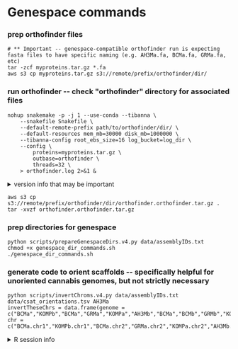 # Genespace commands

### prep orthofinder files

```
# ** Important -- genespace-compatible orthofinder run is expecting fasta files to have specific naming (e.g. AH3Ma.fa, BCMa.fa, GRMa.fa, etc)
tar -zcf myproteins.tar.gz *.fa
aws s3 cp myproteins.tar.gz s3://remote/prefix/orthofinder/dir/
```

### run orthofinder -- check "orthofinder" directory for associated files

```
nohup snakemake -p -j 1 --use-conda --tibanna \
    --snakefile Snakefile \
    --default-remote-prefix path/to/orthofinder/dir/ \
    --default-resources mem_mb=30000 disk_mb=1000000 \
    --tibanna-config root_ebs_size=16 log_bucket=log_dir \
    --config \
        proteins=myproteins.tar.gz \
        outbase=orthofinder \
        threads=32 \
    > orthofinder.log 2>&1 &
```

<details>
<summary> version info that may be important </summary>
Using snakemake/snakemake:v7.25.0 for Tibanna jobs.
2023-10-03 22:49:03 : Started OrthoFinder version 2.5.5
</details>

```
aws s3 cp s3://remote/prefix/orthofinder/dir/orthofinder.orthofinder.tar.gz .
tar -xvzf orthofinder.orthofinder.tar.gz
```

### prep directories for genespace

```
python scripts/prepareGenespaceDirs.v4.py data/assemblyIDs.txt
chmod +x genespace_dir_commands.sh
./genespace_dir_commands.sh
```

### generate code to orient scaffolds -- specifically helpful for unoriented cannabis genomes, but not strictly necessary

```
python scripts/invertChroms.v4.py data/assemblyIDs.txt data/csat_orientations.tsv AH3Ma
invertTheseChrs = data.frame(genome = c("BCMa","KOMPb","BCMa","GRMa","KOMPa","AH3Mb","BCMa","BCMb","GRMb","KOMPb","BCMa","GRMa","AH3Mb","BCMa","BCMb","KOMPa","KOMPb","AH3Mb","BCMb","GRMb","KOMPa","BCMa","BCMb","GRMb","KOMPa","KOMPb","AH3Mb","BCMa","KOMPb","KOMPa","BCMa","GRMb"), 
chr = c("BCMa.chr1","KOMPb.chr1","BCMa.chr2","GRMa.chr2","KOMPa.chr2","AH3Mb.chr3","BCMa.chr3","BCMb.chr3","GRMb.chr3","KOMPb.chr3","BCMa.chr4","GRMa.chr4","AH3Mb.chr5","BCMa.chr5","BCMb.chr5","KOMPa.chr5","KOMPb.chr5","AH3Mb.chr6","BCMb.chr6","GRMb.chr6","KOMPa.chr6","BCMa.chr7","BCMb.chr7","GRMb.chr7","KOMPa.chr7","KOMPb.chr7","AH3Mb.chr8","BCMa.chr8","KOMPb.chr8","KOMPa.chr9","BCMa.chrX","GRMb.chrX"))
```

<details>
<summary>R session info</summary>
> sessionInfo()
R version 4.2.2 (2022-10-31)
Platform: x86_64-apple-darwin17.0 (64-bit)
Running under: macOS Ventura 13.2

Matrix products: default
LAPACK: /Library/Frameworks/R.framework/Versions/4.2/Resources/lib/libRlapack.dylib

locale:
[1] en_US.UTF-8/en_US.UTF-8/en_US.UTF-8/C/en_US.UTF-8/en_US.UTF-8

attached base packages:
[1] stats     graphics  grDevices utils     datasets  methods   base     

other attached packages:
[1] GENESPACE_0.9.3   data.table_1.14.8


loaded via a namespace (and not attached):
 [1] Rcpp_1.0.10                 lattice_0.20-45             prettyunits_1.1.1           Rsamtools_2.14.0           
 [5] ps_1.7.2                    Biostrings_2.66.0           digest_0.6.31               mime_0.12                  
 [9] R6_2.5.1                    GenomeInfoDb_1.34.7         stats4_4.2.2                zlibbioc_1.44.0            
[13] rlang_1.1.0                 rstudioapi_0.14             miniUI_0.1.1.1              callr_3.7.3                
[17] urlchecker_1.0.1            S4Vectors_0.36.1            R.utils_2.12.2              R.oo_1.25.0                
[21] Matrix_1.5-4.1              devtools_2.4.5              BiocParallel_1.32.5         stringr_1.5.0              
[25] htmlwidgets_1.6.1           igraph_1.3.5                RCurl_1.98-1.9              DelayedArray_0.24.0        
[29] shiny_1.7.4                 compiler_4.2.2              httpuv_1.6.8                rtracklayer_1.58.0         
[33] pkgconfig_2.0.3             BiocGenerics_0.44.0         pkgbuild_1.4.0              htmltools_0.5.4            
[37] SummarizedExperiment_1.28.0 GenomeInfoDbData_1.2.9      matrixStats_0.63.0          IRanges_2.32.0             
[41] codetools_0.2-18            XML_3.99-0.14               crayon_1.5.2                later_1.3.0                
[45] GenomicAlignments_1.34.0    bitops_1.0-7                R.methodsS3_1.8.2           grid_4.2.2                 
[49] xtable_1.8-4                lifecycle_1.0.3             magrittr_2.0.3              cli_3.6.0                  
[53] stringi_1.7.12              cachem_1.0.7                XVector_0.38.0              dbscan_1.1-11              
[57] fs_1.6.1                    promises_1.2.0.1            remotes_2.4.2               ellipsis_0.3.2             
[61] vctrs_0.6.4                 rjson_0.2.21                restfulr_0.0.15             tools_4.2.2                
[65] Biobase_2.58.0              glue_1.6.2                  purrr_1.0.1                 MatrixGenerics_1.10.0      
[69] processx_3.8.0              pkgload_1.3.2               parallel_4.2.2              fastmap_1.1.1              
[73] yaml_2.3.7                  BiocManager_1.30.19         GenomicRanges_1.50.2        sessioninfo_1.2.2          
[77] memoise_2.0.1               profvis_0.3.7               BiocIO_1.8.0                usethis_2.1.6 
</details>
